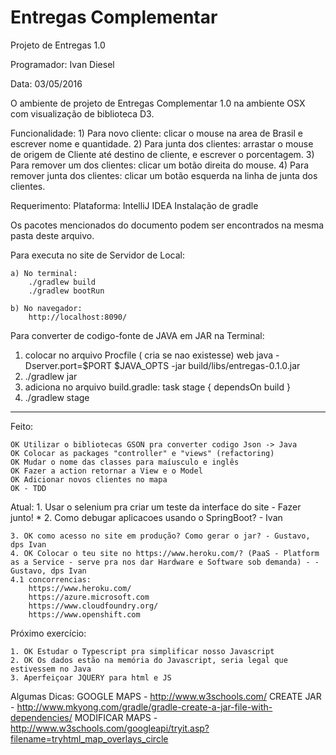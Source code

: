 # Entregas Complementar

Projeto de Entregas 1.0

Programador: Ivan Diesel

Data: 03/05/2016


O ambiente de projeto de Entregas Complementar 1.0 na ambiente OSX com visualização de biblioteca D3.

Funcionalidade:
    1) Para novo cliente: clicar o mouse na area de Brasil e escrever nome e quantidade.
    2) Para junta dos clientes: arrastar o mouse de origem de Cliente até destino de cliente, e escrever o porcentagem.
    3) Para remover um dos clientes: clicar um botão direita do mouse.
    4) Para remover junta dos clientes: clicar um botão esquerda na linha de junta dos clientes. 
    
Requerimento:
    Plataforma: IntelliJ IDEA
    Instalação de gradle

Os pacotes mencionados do documento podem ser encontrados na mesma pasta deste arquivo.

Para executa no site de Servidor de Local:
    
    a) No terminal: 
        ./gradlew build
        ./gradlew bootRun
    
    b) No navegador: 
        http://localhost:8090/

Para converter de codigo-fonte de JAVA em JAR na Terminal:

  1) colocar no arquivo Procfile ( cria se nao existesse)
      web java -Dserver.port=$PORT $JAVA_OPTS -jar build/libs/entregas-0.1.0.jar
  2) ./gradlew jar
  3) adiciona no arquivo build.gradle:
     task stage {
         dependsOn build
     }
  4) ./gradlew stage 

-------------------
Feito:
        
    OK Utilizar o bibliotecas GSON pra converter codigo Json -> Java
    OK Colocar as packages "controller" e "views" (refactoring)
    OK Mudar o nome das classes para maíusculo e inglês
    OK Fazer a action retornar a View e o Model
    OK Adicionar novos clientes no mapa
    OK - TDD

        
Atual:
    1. Usar o selenium pra criar um teste da interface do site - Fazer junto!
    * 2. Como debugar aplicacoes usando o SpringBoot? - Ivan
        
    3. OK como acesso no site em produção? Como gerar o jar? - Gustavo, dps Ivan
    4. OK Colocar o teu site no https://www.heroku.com/? (PaaS - Platform as a Service - serve pra nos dar Hardware e Software sob demanda) - - Gustavo, dps Ivan 
    4.1 concorrencias:
        https://www.heroku.com/
        https://azure.microsoft.com
        https://www.cloudfoundry.org/
        https://www.openshift.com

    
Próximo exercício:

    1. OK Estudar o Typescript pra simplificar nosso Javascript
    2. OK Os dados estão na memória do Javascript, seria legal que estivessem no Java
    3. Aperfeiçoar JQUERY para html e JS
     
    
Algumas Dicas:
    GOOGLE MAPS - http://www.w3schools.com/
    CREATE JAR - http://www.mkyong.com/gradle/gradle-create-a-jar-file-with-dependencies/
    MODIFICAR MAPS - http://www.w3schools.com/googleapi/tryit.asp?filename=tryhtml_map_overlays_circle